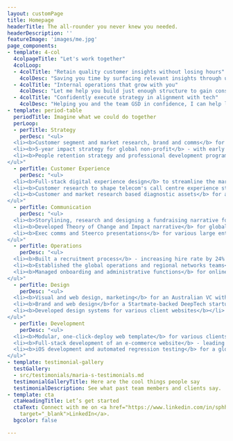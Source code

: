 ```yaml
---
layout: customPage
title: Homepage
headerTitle: The all-rounder you never knew you needed.
headerDescription: ''
featureImage: 'images/me.jpg'
page_components:
- template: 4-col
  4colpageTitle: "Let's work together"
  4colLoop:
  - 4colTitle: "Retain quality customer insights without losing hours"
    4colDesc: "Saving you time by surfacing relevant insights through understanding customer behaviours and challenges"
  - 4colTitle: "Internal operations that grow with you"
    4colDesc: "Let me help you build just enough structure to gain consistency, without too much hindering agility"
  - 4colTitle: "Confidently execute strategy in alignment with tech"
    4colDesc: "Helping you and the team GSD in confidence, I can help link vision with implementation"
- template: period-table
  periodTitle: Imagine what we could do together
  perLoop:
  - perTitle: Strategy
    perDesc: "<ul>
  <li><b>Customer segment and market research, brand and comms</b> for a Startmate-backed DeepTech startup</li>
  <li><b>5-year impact strategy for global non-profit</b> - with early results for internal OKRs achieving 2x increase in CSAT metrics within 4 months</li>
  <li><b>People retention strategy and professional development program - focusing on the client's technical talent</b></li>
</ul>"
  - perTitle: Customer Experience
    perDesc: "<ul>
  <li><b>Full-stack digital experience design</b> to streamline the marketing for managers across 40 countries/regions for a global non-profit</li>
  <li><b>Customer research to shape telecom's call centre experience strategy</b> - enabling them to mitigate implementing an unwanted multi-$ solution</li>
  <li><b>Customer and market research based diagnostic assets</b> for an energy distributor's immersive learning technology strategy</li>
</ul>"
  - perTitle: Communication
    perDesc: "<ul>
  <li><b>Storylining, research and designing a fundraising narrative for an AgTech startup</b> - who has since raised AU $25M</li>
  <li><b>Developed Theory of Change and Impact narrative</b> for global non-profit</li>
  <li><b>Exec comms and Steerco presentations</b> for various large enterprises</li>
</ul>"
  - perTitle: Operations
    perDesc: "<ul>
  <li><b>Built a recruitment process</b> - increasing hire rate by 24% compared to initial ad hoc structure</li>
  <li><b>Established the global operations and regional networks teams</b> to bring structure and consistency to volunteer experience, recruitment, budgeting, and impact assessment</li>
  <li><b>Managed onboarding and administrative functions</b> for online communities of 2000</li>
</ul>"
  - perTitle: Design
    perDesc: "<ul>
  <li><b>Visual and web design, marketing</b> for an Australian VC with an AUM of AU ~$1.6B</li>
  <li><b>Brand and web design</b>for a Startmate-backed DeepTech startup</li>
  <li><b>Developed design systems for various client websites</b></li>
</ul>"
  - perTitle: Development
    perDesc: "<ul>
  <li><b>Modular, one-click-deploy web template</b> for various clients</li>
  <li><b>Full-stack development of an e-commerce website</b> - leading design and UX</li>
  <li><b>iOS development and automated regression testing</b> for a global transport company</li>
</ul>"
- template: testimonial-gallery
  testGallery:
  - src/testimonials/maria-s-testimonials.md
  testimonialGalleryTitle: Here are the cool things people say
  testimonialDescription: See what past team members and clients say.
- template: cta
  ctaHeadingTitle: Let’s get started
  ctaText: Connect with me on <a href="https://www.linkedin.com/in/sphhuynh/" title=""
    target="_blank">LinkedIn</a>.
  bgcolor: false

---
```

